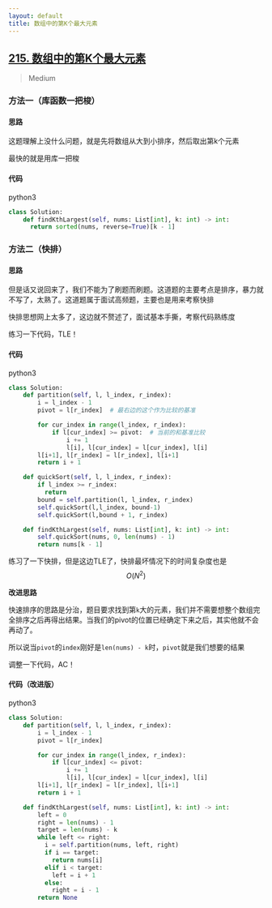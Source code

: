 ```yaml
---
layout: default
title: 数组中的第K个最大元素
---
```


## [215\. 数组中的第K个最大元素](https://leetcode-cn.com/problems/kth-largest-element-in-an-array/)

> Medium

### 方法一（库函数一把梭）

#### 思路

这题理解上没什么问题，就是先将数组从大到小排序，然后取出第k个元素

最快的就是用库一把梭

#### 代码
python3
```python
class Solution:
    def findKthLargest(self, nums: List[int], k: int) -> int:
      return sorted(nums, reverse=True)[k - 1]
```

### 方法二（快排）

#### 思路

但是话又说回来了，我们不能为了刷题而刷题。这道题的主要考点是排序，暴力就不写了，太熟了。这道题属于面试高频题，主要也是用来考察快排

快排思想网上太多了，这边就不赘述了，面试基本手撕，考察代码熟练度

练习一下代码，TLE！

#### 代码
python3
```python
class Solution:
    def partition(self, l, l_index, r_index):
        i = l_index - 1
        pivot = l[r_index]  # 最右边的这个作为比较的基准

        for cur_index in range(l_index, r_index):
            if l[cur_index] >= pivot:  # 当前的和基准比较
                i += 1
                l[i], l[cur_index] = l[cur_index], l[i]
        l[i+1], l[r_index] = l[r_index], l[i+1]
        return i + 1

    def quickSort(self, l, l_index, r_index):
        if l_index >= r_index:
          return 
        bound = self.partition(l, l_index, r_index)
        self.quickSort(l,l_index, bound-1)
        self.quickSort(l,bound + 1, r_index)

    def findKthLargest(self, nums: List[int], k: int) -> int:
        self.quickSort(nums, 0, len(nums) - 1)
        return nums[k - 1]
```

练习了一下快排，但是这边TLE了，快排最坏情况下的时间复杂度也是$$O(N^2)$$

**改进思路**

快速排序的思路是分治，题目要求找到第`k`大的元素，我们并不需要想整个数组完全排序之后再得出结果。当我们的pivot的位置已经确定下来之后，其实他就不会再动了。

所以说当`pivot`的`index`刚好是`len(nums) - k`时，`pivot`就是我们想要的结果

调整一下代码，AC！

#### 代码（改进版）
python3
```python
class Solution:
    def partition(self, l, l_index, r_index):
        i = l_index - 1
        pivot = l[r_index]

        for cur_index in range(l_index, r_index):
            if l[cur_index] <= pivot:
                i += 1
                l[i], l[cur_index] = l[cur_index], l[i]
        l[i+1], l[r_index] = l[r_index], l[i+1]
        return i + 1

    def findKthLargest(self, nums: List[int], k: int) -> int:
        left = 0
        right = len(nums) - 1
        target = len(nums) - k
        while left <= right:
          i = self.partition(nums, left, right)
          if i == target:
            return nums[i]
          elif i < target:
            left = i + 1
          else:
            right = i - 1
        return None
```